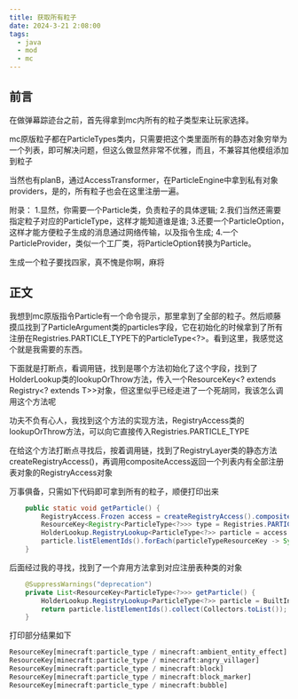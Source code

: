 ```yaml
---
title: 获取所有粒子
date: 2024-3-21 2:08:00
tags: 
  - java
  - mod
  - mc
---
```


## 前言
在做弹幕踪迹台之前，首先得拿到mc内所有的粒子类型来让玩家选择。

mc原版粒子都在ParticleTypes类内，只需要把这个类里面所有的静态对象穷举为一个列表，即可解决问题，但这么做显然非常不优雅，而且，不兼容其他模组添加到粒子

当然也有planB，通过AccessTransformer，在ParticleEngine中拿到私有对象providers，是的，所有粒子也会在这里注册一遍。

附录：
1.显然，你需要一个Particle类，负责粒子的具体逻辑;
2.我们当然还需要指定粒子对应的ParticleType，这样才能知道谁是谁;
3.还要一个ParticleOption，这样才能方便粒子生成的消息通过网络传输，以及指令生成;
4.一个ParticleProvider，类似一个工厂类，将ParticleOption转换为Particle。

生成一个粒子要找四家，真不愧是你啊，麻将

## 正文
我想到mc原版指令Particle有一个命令提示，那里拿到了全部的粒子。然后顺藤摸瓜找到了ParticleArgument类的particles字段，它在初始化的时候拿到了所有注册在Registries.PARTICLE_TYPE下的ParticleType<?>。看到这里，我感觉这个就是我需要的东西。

下面就是打断点，看调用链，找到是哪个方法初始化了这个字段，找到了HolderLookup类的lookupOrThrow方法，传入一个ResourceKey<? extends Registry<? extends T>>对象，但这里似乎已经走进了一个死胡同，我该怎么调用这个方法呢

功夫不负有心人，我找到这个方法的实现方法，RegistryAccess类的lookupOrThrow方法，可以向它直接传入Registries.PARTICLE_TYPE

在给这个方法打断点寻找后，按着调用链，找到了RegistryLayer类的静态方法createRegistryAccess()，再调用compositeAccess返回一个列表内有全部注册表对象的RegistryAccess对象

万事俱备，只需如下代码即可拿到所有的粒子，顺便打印出来
``` java
    public static void getParticle() {
        RegistryAccess.Frozen access = createRegistryAccess().compositeAccess();
        ResourceKey<Registry<ParticleType<?>>> type = Registries.PARTICLE_TYPE;
        HolderLookup.RegistryLookup<ParticleType<?>> particle = access.lookupOrThrow(type);
        particle.listElementIds().forEach(particleTypeResourceKey -> System.out.println(particleTypeResourceKey.toString()));
    }
```

后面经过我的寻找，找到了一个弃用方法拿到对应注册表种类的对象
``` java
    @SuppressWarnings("deprecation")
    private List<ResourceKey<ParticleType<?>>> getParticle() {
        HolderLookup.RegistryLookup<ParticleType<?>> particle = BuiltInRegistries.PARTICLE_TYPE.asLookup();
        return particle.listElementIds().collect(Collectors.toList());
    }
```

打印部分结果如下

``` js
ResourceKey[minecraft:particle_type / minecraft:ambient_entity_effect]
ResourceKey[minecraft:particle_type / minecraft:angry_villager]
ResourceKey[minecraft:particle_type / minecraft:block]
ResourceKey[minecraft:particle_type / minecraft:block_marker]
ResourceKey[minecraft:particle_type / minecraft:bubble]
```